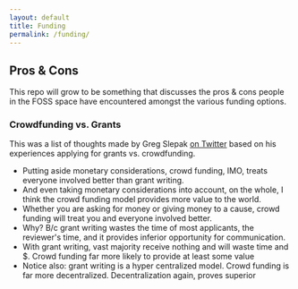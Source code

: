 ```yaml
---
layout: default
title: Funding
permalink: /funding/
---
```



## Pros & Cons

This repo will grow to be something that discusses the pros & cons people in the FOSS space have encountered amongst the various funding options.


### Crowdfunding vs. Grants

This was a list of thoughts made by Greg Slepak [on Twitter](https://twitter.com/taoeffect/status/573600803383967744) based on his experiences applying for grants vs. crowdfunding. 

- Putting aside monetary considerations, crowd funding, IMO, treats everyone involved better than grant writing.
- And even taking monetary considerations into account, on the whole, I think the crowd funding model provides more value to the world.
- Whether you are asking for money or giving money to a cause, crowd funding will treat you and everyone involved better.
- Why? B/c grant writing wastes the time of most applicants, the reviewer's time, and it provides inferior opportunity for communication.
- With grant writing, vast majority receive nothing and will waste time and $. Crowd funding far more likely to provide at least some value
- Notice also: grant writing is a hyper centralized model. Crowd funding is far more decentralized. Decentralization again, proves superior
